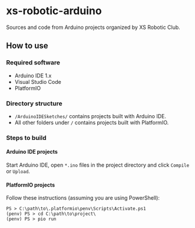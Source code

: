 # xs-robotic-arduino

Sources and code from Arduino projects organized by XS Robotic Club.

## How to use

### Required software

* Arduino IDE 1.x
* Visual Studio Code
* PlatformIO

### Directory structure

* `/ArduinoIDESketches/` contains projects built with Arduino IDE.
* All other folders under `/` contains projects built with PlatformIO.

### Steps to build

#### Arduino IDE projects

Start Arduino IDE, open `*.ino` files in the project directory and click `Compile` or `Upload`.

#### PlatformIO projects

Follow these instructions (assuming you are using PowerShell):

```plain
PS > C:\path\to\.platformio\penv\Scripts\Activate.ps1
(penv) PS > cd C:\path\to\project\
(penv) PS > pio run
```
